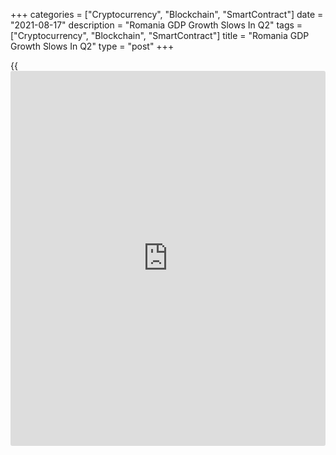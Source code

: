 +++
categories = ["Cryptocurrency", "Blockchain", "SmartContract"]
date = "2021-08-17"
description = "Romania GDP Growth Slows In Q2"
tags = ["Cryptocurrency", "Blockchain", "SmartContract"]
title = "Romania GDP Growth Slows In Q2"
type = "post"
+++

{{<iframe id="large-banner" src="https://www.bounty.group/#slide=11.0" width="100%" height="600" scrolling="no" style="border: 0px solid rgb(216, 221, 230); border-radius: 3px;">}}

Romania's [economy][1] expanded at a softer pace in the second quarter,
data from the statistical office showed on Tuesday.

Gross domestic product rose a seasonally adjusted 1.8 percent in the
second quarter, after a 2.5 percent growth in the prior quarter.

On a year-on-year basis, GDP grew 13.6 percent in the second quarter,
after a 0.4 percent decline in the previous quarter.

On an unadjusted basis, GDP increased 13.0 percent annually, after a 0.2
percent fall in the first quarter.

In the first half of 2021, GDP increased 6.2 percent from a year ago.

For comments and feedback [contact](https://www.playgroundfx.com/contact/): editorial@rtt[news](https://www.letsplayfx.com/blog/forex-news-website/).com

[Economic News][1]

 **What parts of the world are seeing the best (and worst) economic
performances lately? Click[here][2] to check out our [Econ Scorecard][2]
and find out! See up-to-the-moment [ranking](https://www.playgroundfx.com/blog/crypto-exchange-ranking/)s for the best and worst
performers in [GDP][3], [unemployment rate][4], [inflation][5] and much
more.**

   1. www.rtt[news](https://www.letsplayfx.com/blog/forex-news-website/).com/Content/EconomicNews.aspx
   2. www.rtt[news](https://www.letsplayfx.com/blog/forex-news-website/).com/economic-scorecard/world-rank/industrial-production/highest-performance.aspx
   3. www.rtt[news](https://www.letsplayfx.com/blog/forex-news-website/).com/economic-scorecard/world-rank/GDP/highest-performance.aspx
   4. www.rtt[news](https://www.letsplayfx.com/blog/forex-news-website/).com/economic-scorecard/world-rank/unemployment-rate/lowest-performance.aspx
   5. www.rtt[news](https://www.letsplayfx.com/blog/forex-news-website/).com/economic-scorecard/world-rank/CPI/highest-performance.aspx